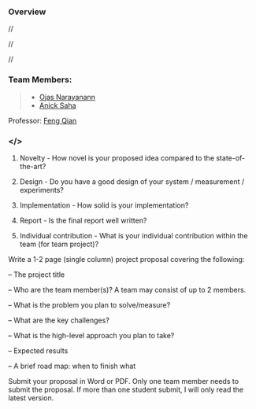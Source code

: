 ### Overview

//

//

//


### Team Members: 
> - [Ojas Narayanann](https://github.com/ojasbn)
> - [Anick Saha](https://github.com/anicksaha)

Professor: [Feng Qian](https://www-users.cs.umn.edu/~fengqian/)

### </>
1. Novelty - How novel is your proposed idea compared to the state-of-the-art? 


2. Design - Do you have a good design of your system / measurement / experiments? 


3. Implementation - How solid is your implementation? 


4. Report - Is the final report well written? 


5. Individual contribution - What is your individual contribution within the team (for team project)?


Write a 1-2 page (single column) project proposal covering the following:

– The project title

– Who are the team member(s)? A team may consist of up to 2 members.

– What is the problem you plan to solve/measure?

– What are the key challenges?

– What is the high-level approach you plan to take?

– Expected results

– A brief road map: when to finish what

Submit your proposal in Word or PDF. Only one team member needs to submit the proposal. If more than one student submit, I will only read the latest version.
